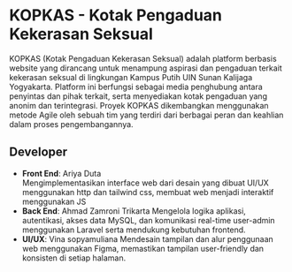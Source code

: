 # KOPKAS - Kotak Pengaduan Kekerasan Seksual

KOPKAS (Kotak Pengaduan Kekerasan Seksual) adalah platform berbasis website yang dirancang untuk menampung aspirasi dan pengaduan terkait kekerasan seksual di lingkungan Kampus Putih UIN Sunan Kalijaga Yogyakarta. Platform ini berfungsi sebagai media penghubung antara penyintas dan pihak terkait, serta menyediakan kotak pengaduan yang anonim dan terintegrasi. Proyek KOPKAS dikembangkan menggunakan metode Agile oleh sebuah tim yang terdiri dari berbagai peran dan keahlian dalam proses pengembangannya.

## Developer
- **Front End**: Ariya Duta  
Mengimplementasikan interface web dari desain yang dibuat UI/UX menggunakan http dan tailwind css, membuat web menjadi interaktif menggunakan JS
- **Back End**: Ahmad Zamroni Trikarta
Mengelola logika aplikasi, autentikasi, akses data MySQL, dan komunikasi real-time user-admin menggunakan Laravel serta mendukung kebutuhan frontend.
- **UI/UX**: Vina sopyamuliana
  Mendesain tampilan dan alur penggunaan web menggunakan Figma, memastikan tampilan user-friendly dan konsisten di setiap halaman.
  

